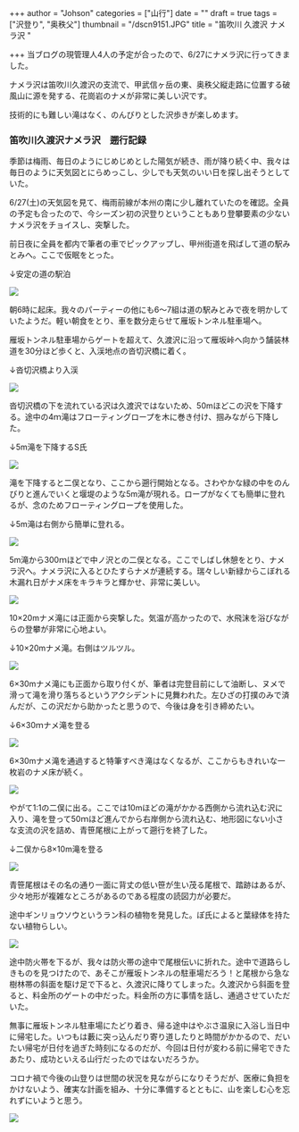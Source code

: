 +++
author = "Johson"
categories = ["山行"]
date = ""
draft = true
tags = ["沢登り", "奥秩父"]
thumbnail = "/dscn9151.JPG"
title = "笛吹川 久渡沢 ナメラ沢 "

+++
当ブログの現管理人4人の予定が合ったので、6/27にナメラ沢に行ってきました。

ナメラ沢は笛吹川久渡沢の支流で、甲武信ヶ岳の東、奥秩父縦走路に位置する破風山に源を発する、花崗岩のナメが非常に美しい沢です。

技術的にも難しい滝はなく、のんびりとした沢歩きが楽しめます。

### 笛吹川久渡沢ナメラ沢　遡行記録

季節は梅雨、毎日のようにじめじめとした陽気が続き、雨が降り続く中、我々は毎日のように天気図とにらめっこし、少しでも天気のいい日を探し出そうとしていた。

6/27(土)の天気図を見て、梅雨前線が本州の南に少し離れていたのを確認。全員の予定も合ったので、今シーズン初の沢登りということもあり登攀要素の少ないナメラ沢をチョイスし、突撃した。

前日夜に全員を都内で筆者の車でピックアップし、甲州街道を飛ばして道の駅みとみへ。ここで仮眠をとった。

↓安定の道の駅泊

![](/img/img_20200627_062849.jpg)

朝6時に起床。我々のパーティーの他にも6～7組は道の駅みとみで夜を明かしていたようだ。軽い朝食をとり、車を数分走らせて雁坂トンネル駐車場へ。

雁坂トンネル駐車場からゲートを超えて、久渡沢に沿って雁坂峠へ向かう舗装林道を30分ほど歩くと、入渓地点の沓切沢橋に着く。

↓沓切沢橋より入渓

![](/img/jun-27-2020_200707.jpg)

沓切沢橋の下を流れている沢は久渡沢ではないため、50mほどこの沢を下降する。途中の4ｍ滝はフローティングロープを木に巻き付け、掴みながら下降した。

↓5m滝を下降するS氏

![](/img/jun_0-27-2020_200707.jpg)

滝を下降すると二俣となり、ここから遡行開始となる。さわやかな緑の中をのんびりと進んでいくと堰堤のような5m滝が現れる。ロープがなくても簡単に登れるが、念のためフローティングロープを使用した。

↓5m滝は右側から簡単に登れる。

![](/img/jun_1-27-2020_200707.jpg)

5m滝から300ｍほどで中ノ沢との二俣となる。ここでしばし休憩をとり、ナメラ沢へ。ナメラ沢に入るとひたすらナメが連続する。瑞々しい新緑からこぼれる木漏れ日がナメ床をキラキラと輝かせ、非常に美しい。

![](/img/dscn9152.JPG)

10×20mナメ滝には正面から突撃した。気温が高かったので、水飛沫を浴びながらの登攀が非常に心地よい。

↓10×20mナメ滝。右側はツルツル。

![](/img/dscn9164.JPG)

6×30mナメ滝にも正面から取り付くが、筆者は完登目前にして油断し、ヌメで滑って滝を滑り落ちるというアクシデントに見舞われた。左ひざの打撲のみで済んだが、この沢だから助かったと思うので、今後は身を引き締めたい。

↓6×30ｍナメ滝を登る

![](/img/jun_2-27-2020_200707.jpg)

6×30mナメ滝を通過すると特筆すべき滝はなくなるが、ここからもきれいな一枚岩のナメ床が続く。

![](/img/img_20200627_110833.jpg)

やがて1:1の二俣に出る。ここでは10mほどの滝がかかる西側から流れ込む沢に入り、滝を登って50ｍほど進んでから右岸側から流れ込む、地形図にない小さな支流の沢を詰め、青笹尾根に上がって遡行を終了した。

↓二俣から8×10m滝を登る

![](/img/dscn9180.JPG)

青笹尾根はその名の通り一面に背丈の低い笹が生い茂る尾根で、踏跡はあるが、少々地形が複雑なところがあるのである程度の読図力が必要だ。

途中ギンリョウソウというラン科の植物を発見した。ぽ氏によると葉緑体を持たない植物らしい。

![](/img/jun_3-27-2020_200707.jpg)

途中防火帯を下るが、我々は防火帯の途中で尾根伝いに折れた。途中で道路らしきものを見つけたので、あそこが雁坂トンネルの駐車場だろう！と尾根から急な樹林帯の斜面を駆け足で下ると、久渡沢に降りてしまった。久渡沢から斜面を登ると、料金所のゲートの中だった。料金所の方に事情を話し、通過させていただいた。

無事に雁坂トンネル駐車場にたどり着き、帰る途中はやぶさ温泉に入浴し当日中に帰宅した。いつもは藪に突っ込んだり寄り道したりと時間がかかるので、だいたい帰宅が日付を過ぎた時刻になるのだが、今回は日付が変わる前に帰宅できたあたり、成功といえる山行だったのではないだろうか。

コロナ禍で今後の山登りは世間の状況を見ながらになりそうだが、医療に負担をかけないよう、確実な計画を組み、十分に準備するとともに、山を楽しむ心を忘れずにいようと思う。

![](/img/dscn9144.JPG)